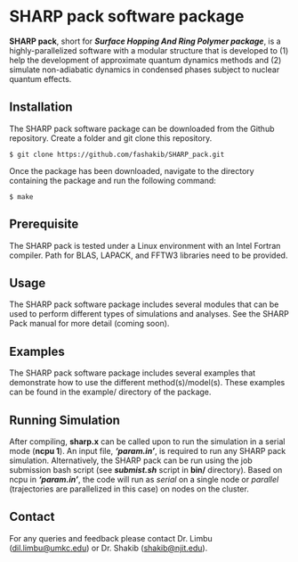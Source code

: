# SHARP pack software package
**SHARP pack**, short for _**Surface Hopping And Ring Polymer package**_, is a highly-parallelized software with a modular structure that is developed to (1) help the development of approximate quantum dynamics methods and (2) simulate non-adiabatic dynamics in condensed phases subject to nuclear quantum effects.

## Installation
The SHARP pack software package can be downloaded from the Github repository. Create a folder and git clone this repository.
```
$ git clone https://github.com/fashakib/SHARP_pack.git
```

Once the package has been downloaded, navigate to the directory containing the package and run the following command:
```
$ make
```

## Prerequisite
The SHARP pack is tested under a Linux environment with an Intel Fortran compiler. Path for BLAS, LAPACK, and FFTW3 libraries need to be provided.

## Usage
The SHARP pack software package includes several modules that can be used to perform different types of simulations and analyses. See the SHARP Pack manual for more detail (coming soon).

## Examples
The SHARP pack software package includes several examples that demonstrate how to use the different method(s)/model(s). These examples can be found in the example/ directory of the package.

## Running Simulation
After compiling, **sharp.x** can be called upon to run the simulation in a serial mode
(**ncpu 1**). An input file, _**‘param.in’**_, is required to run any SHARP pack simulation.
Alternatively, the SHARP pack can be run using the job submission bash script (see
_**submist.sh**_ script in **bin/** directory). Based on ncpu in _**‘param.in’**_, the code will run as _serial_
on a single node or _parallel_ (trajectories are parallelized in this case) on nodes on the cluster.

## Contact
For any queries and feedback please contact Dr. Limbu (dil.limbu@umkc.edu) or Dr. Shakib (shakib@njit.edu).
